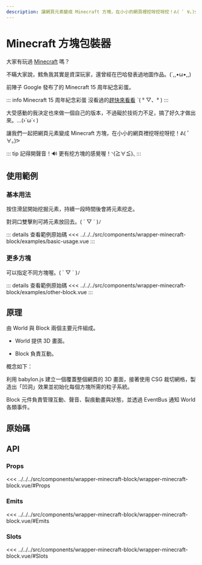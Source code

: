 ```yaml
---
description: 讓網頁元素變成 Minecraft 方塊，在小小的網頁裡挖呀挖呀挖！ᕕ( ﾟ ∀。)ᕗ
---
```


<script setup>
import SourceLinkList from '../../../src/components/source-link-list.vue'

import BasicUsage from '../../../src/components/wrapper-minecraft-block/examples/basic-usage.vue'
import OtherBlock from '../../../src/components/wrapper-minecraft-block/examples/other-block.vue'
</script>

# Minecraft 方塊包裝器

大家有玩過 [Minecraft](https://www.minecraft.net/zh-hant) 嗎？

不瞞大家說，鱈魚我其實是資深玩家，還曾經在巴哈發表過地圖作品。(´,,•ω•,,)

前陣子 Google 發布了的 Minecraft 15 周年紀念彩蛋。

::: info Minecraft 15 周年紀念彩蛋
沒看過的[趕快來看看](https://gnn.gamer.com.tw/detail.php?sn=267898) ˋ( ° ▽、° )
:::

大受感動的我決定也來做一個自己的版本，不過礙於技術力不足，搞了好久才做出來。...(›´ω`‹ )

讓我們一起把網頁元素變成 Minecraft 方塊，在小小的網頁裡挖呀挖呀挖！ᕕ( ﾟ ∀。)ᕗ

::: tip 記得開聲音！🔊
更有挖方塊的感覺喔！◝(≧∀≦)◟
:::

## 使用範例

### 基本用法

按住滑鼠開始挖掘元素，持續一段時間後會將元素挖走。

對洞口雙擊則可將元素放回去。( ´ ▽ ` )ﾉ

<basic-usage/>

::: details 查看範例原始碼
<<< ../../../src/components/wrapper-minecraft-block/examples/basic-usage.vue
:::

### 更多方塊

可以指定不同方塊喔。( ´ ▽ ` )ﾉ

<other-block/>

::: details 查看範例原始碼
<<< ../../../src/components/wrapper-minecraft-block/examples/other-block.vue
:::

## 原理

由 World 與 Block 兩個主要元件組成。

- World 提供 3D 畫面。

- Block 負責互動。

概念如下：

利用 babylon.js 建立一個覆蓋整個網頁的 3D 畫面，接著使用 CSG 裁切網格，製造出「凹洞」效果並初始化每個方塊所需的粒子系統。

Block 元件負責管理互動、聲音、裂痕動畫與狀態，並透過 EventBus 通知 World 各類事件。

## 原始碼

<source-link-list name="wrapper-minecraft-block"/>

## API

### Props

<<< ../../../src/components/wrapper-minecraft-block/wrapper-minecraft-block.vue/#Props

### Emits

<<< ../../../src/components/wrapper-minecraft-block/wrapper-minecraft-block.vue/#Emits

### Slots

<<< ../../../src/components/wrapper-minecraft-block/wrapper-minecraft-block.vue/#Slots
